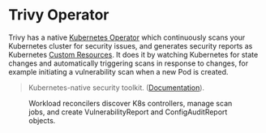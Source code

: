 # Trivy Operator  

Trivy has a native [Kubernetes Operator][operator] which continuously scans your Kubernetes cluster for security issues, and generates security reports as Kubernetes [Custom Resources][crd]. It does it by watching Kubernetes for state changes and automatically triggering scans in response to changes, for example initiating a vulnerability scan when a new Pod is created.


> Kubernetes-native security toolkit. ([Documentation][trivy-operator]).

<figure>
  <figcaption>Workload reconcilers discover K8s controllers, manage scan jobs, and create VulnerabilityReport and ConfigAuditReport objects.</figcaption>
</figure>

[operator]: https://kubernetes.io/docs/concepts/extend-kubernetes/operator/
[crd]: https://kubernetes.io/docs/concepts/extend-kubernetes/api-extension/custom-resources/
[trivy-operator]: https://aquasecurity.github.io/trivy-operator/latest
